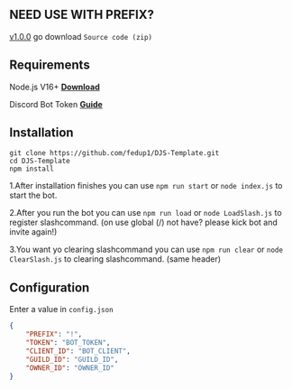 ## NEED USE WITH PREFIX?

[v1.0.0](https://github.com/fedup1/DJS-Template/) go download `Source code (zip)`

## Requirements

Node.js V16+ **[Download](https://nodejs.org/dist/v17.0.1/node-v17.0.1-x64.msi)**

Discord Bot Token **[Guide](https://discordjs.guide/preparations/setting-up-a-bot-application.html#creating-your-bot)**

## Installation

```
git clone https://github.com/fedup1/DJS-Template.git
cd DJS-Template
npm install
```
 1.After installation finishes you can use `npm run start` or `node index.js` to start the bot.
 
 2.After you run the bot you can use `npm run load` or `node LoadSlash.js` to register slashcommand. (on use global (/) not have? please kick bot and invite again!) 
 
 3.You want yo clearing slashcommand you can use `npm run clear` or `node ClearSlash.js` to clearing slashcommand. (same header)

## Configuration

Enter a value in `config.json`

```json
{
    "PREFIX": "!",
    "TOKEN": "BOT_TOKEN",
    "CLIENT_ID": "BOT_CLIENT",
    "GUILD_ID": "GUILD_ID",
    "OWNER_ID": "OWNER_ID"
}
```


